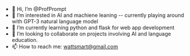 - 👋 Hi, I’m @ProfPrompt
- 👀 I’m interested in AI and machiene leaning -- currently playing around with GPT-3 natural language model
- 🌱 I’m currently learning python and flask for web app development
- 💞️ I’m looking to collaborate on projects involving AI and language education.
- 📫 How to reach me: wattsmart@gmail.com

<!---
agw84/agw84 is a ✨ special ✨ repository because its `README.md` (this file) appears on your GitHub profile.
You can click the Preview link to take a look at your changes.
--->
